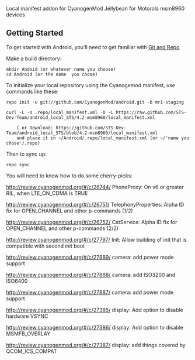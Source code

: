 Local manifest addon for CyanogenMod Jellybean for Motorola msm8960 devices

Getting Started
---------------

To get started with Android, you'll need to get
familiar with [Git and Repo](http://source.android.com/download/using-repo).

Make a build directory:

	mkdir Andoid (or whatever name you choose)
	cd Android (or the name  you chose)
	

To initialize your local repository using the Cyanogemod manifest, use commands like these:

    repo init -u git://github.com/CyanogenMod/android.git -b mr1-staging

    curl -L -o .repo/local_manifest.xml -O -L https://raw.github.com/STS-Dev-Team/android_local_STS/4.2-msm8960/local_manifest.xml

    	( or Download: https://github.com/STS-Dev-Team/android_local_STS/blob/4.2-msm8960/local_manifest.xml
		and place it in ~/Android/.repo/local_manifest.xml (or ~/'name you chose'/.repo)

Then to sync up:

    repo sync

You will need to know how to do some cherry-picks:

http://review.cyanogenmod.org/#/c/26744/  PhoneProxy: On v6 or greater RIL, when LTE_ON_CDMA is TRUE

http://review.cyanogenmod.org/#/c/26751/  TelephonyProperties: Alpha ID fix for OPEN_CHANNEL and other p-commands (1/2)

http://review.cyanogenmod.org/#/c/26752/ CatService: Alpha ID fix for OPEN_CHANNEL and other p-commands (2/2)

http://review.cyanogenmod.org/#/c/27797/ Init: Allow building of init that is compatible with second init boot

http://review.cyanogenmod.org/#/c/27889/ camera: add power mode support

http://review.cyanogenmod.org/#/c/27888/ camera: add ISO3200 and ISO6400

http://review.cyanogenmod.org/#/c/27887/ camera: add power mode support

http://review.cyanogenmod.org/#/c/27385/ display: Add option to disable hardware VSYNC

http://review.cyanogenmod.org/#/c/27386/ display: Add option to disable MSMFB_OVERLAY

http://review.cyanogenmod.org/#/c/27387/ display: add things covered by QCOM_ICS_COMPAT
